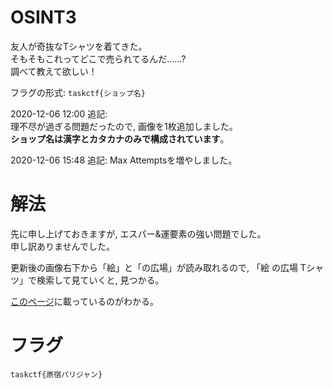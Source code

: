 # OSINT3
友人が奇抜なTシャツを着てきた。  
そもそもこれってどこで売られてるんだ......?  
調べて教えて欲しい！  

フラグの形式: `taskctf{ショップ名}`

2020-12-06 12:00 追記:  
理不尽が過ぎる問題だったので, 画像を1枚追加しました。  
**ショップ名は漢字とカタカナのみで構成されています**。

2020-12-06 15:48 追記:
Max Attemptsを増やしました。

# 解法
先に申し上げておきますが, エスパー&運要素の強い問題でした。  
申し訳ありませんでした。  

更新後の画像右下から「絵」と「の広場」が読み取れるので, 「絵 の広場 Tシャツ」で検索して見ていくと, 見つかる。

[このページ](https://harajukust-parisien.com/?page_id=803)に載っているのがわかる。  

# フラグ
`taskctf{原宿パリジャン}`

